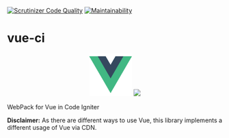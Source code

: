[![Scrutinizer Code Quality](https://scrutinizer-ci.com/g/francis94c/vue-ci/badges/quality-score.png?b=master)](https://scrutinizer-ci.com/g/francis94c/vue-ci/?branch=master) [![Maintainability](https://api.codeclimate.com/v1/badges/4a22678ec8ceee6cad6e/maintainability)](https://codeclimate.com/github/francis94c/vue-ci/maintainability)

# vue-ci

<p style="text-align:center;">
<img width="100" src="https://raw.githubusercontent.com/github/explore/80688e429a7d4ef2fca1e82350fe8e3517d3494d/topics/vue/vue.png"/>
<img width="100" src="https://cdn.worldvectorlogo.com/logos/codeigniter.svg"/>
</p>

WebPack for Vue in Code Igniter

__Disclaimer:__ As there are different ways to use Vue, this library implements a different usage of Vue via CDN.
